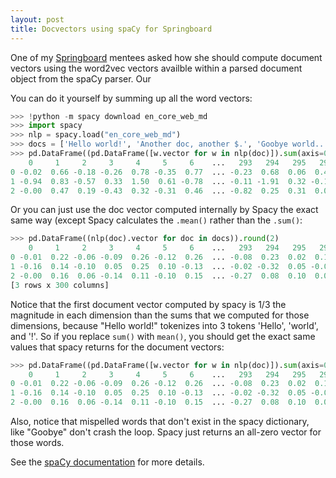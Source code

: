 ```yaml
---
layout: post
title: Docvectors using spaCy for Springboard
---
```


One of my [Springboard](springboard.com) mentees asked how she should compute document vectors using the word2vec vectors availble within a parsed document object from the spaCy parser. Our

You can do it yourself by summing up all the word vectors:

```python
>>> !python -m spacy download en_core_web_md
>>> import spacy
>>> nlp = spacy.load("en_core_web_md")
>>> docs = ['Hello world!', 'Another doc, another $.', 'Goobye world...']
>>> pd.DataFrame((pd.DataFrame([w.vector for w in nlp(doc)]).sum(axis=0) for doc in docs))
    0     1     2     3     4     5     6    ...   293   294   295   296   297   298   299
0 -0.02  0.66 -0.18 -0.26  0.78 -0.35  0.77  ... -0.23  0.68  0.06  0.40  0.06 -0.58  0.60
1 -0.94  0.83 -0.57  0.33  1.50  0.61 -0.78  ... -0.11 -1.91  0.32 -0.19 -0.38 -1.28 -0.33
2 -0.00  0.47  0.19 -0.43  0.32 -0.31  0.46  ... -0.82  0.25  0.31  0.05  0.07  0.05  0.24
```

Or you can just use the doc vector computed internally by Spacy the exact same way (except Spacy calculates the `.mean()` rather than the `.sum()`:

```python
>>> pd.DataFrame((nlp(doc).vector for doc in docs)).round(2)
    0     1     2     3     4     5     6    ...   293   294   295   296   297   298   299
0 -0.01  0.22 -0.06 -0.09  0.26 -0.12  0.26  ... -0.08  0.23  0.02  0.13  0.02 -0.19  0.20
1 -0.16  0.14 -0.10  0.05  0.25  0.10 -0.13  ... -0.02 -0.32  0.05 -0.03 -0.06 -0.21 -0.06
2 -0.00  0.16  0.06 -0.14  0.11 -0.10  0.15  ... -0.27  0.08  0.10  0.02  0.02  0.02  0.08
[3 rows x 300 columns]
```

Notice that the first document vector computed by spacy is 1/3 the magnitude in each dimension than the sums that we computed for those dimensions, because "Hello world!" tokenizes into 3 tokens 'Hello', 'world', and '!'. So if you replace `sum()` with `mean()`, you should get the exact same values that spacy returns for the document vectors:

```python
>>> pd.DataFrame((pd.DataFrame([w.vector for w in nlp(doc)]).sum(axis=0) for doc in docs))
    0     1     2     3     4     5     6    ...   293   294   295   296   297   298   299
0 -0.01  0.22 -0.06 -0.09  0.26 -0.12  0.26  ... -0.08  0.23  0.02  0.13  0.02 -0.19  0.20
1 -0.16  0.14 -0.10  0.05  0.25  0.10 -0.13  ... -0.02 -0.32  0.05 -0.03 -0.06 -0.21 -0.06
2 -0.00  0.16  0.06 -0.14  0.11 -0.10  0.15  ... -0.27  0.08  0.10  0.02  0.02  0.02  0.08
```

Also, notice that mispelled words that don't exist in the spacy dictionary, like "Goobye" don't crash the loop. Spacy just returns an all-zero vector for those words.

See the [spaCy documentation](https://spacy.io/usage/vectors-similarity) for more details.
